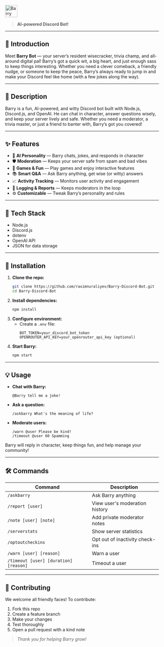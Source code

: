 <img src="https://images-wixmp-ed30a86b8c4ca887773594c2.wixmp.com/f/2b4c56c3-794f-424b-8bad-f3e456144423/dfv0fny-3094882f-83be-4ed8-95a8-cde46cb78881.gif" alt="Barry waving" width="40"/>

> **AI-powered Discord Bot!**

---

## 🌟 Introduction
Meet **Barry Bot** — your server’s resident wisecracker, trivia champ, and all-around digital pal! Barry’s got a quick wit, a big heart, and just enough sass to keep things interesting. Whether you need a clever comeback, a friendly nudge, or someone to keep the peace, Barry’s always ready to jump in and make your Discord feel like home (with a few jokes along the way).

---

## 📝 Description

Barry is a fun, AI-powered, and witty Discord bot built with Node.js, Discord.js, and OpenAI. He can chat in character, answer questions wisely, and keep your server lively and safe. Whether you need a moderator, a trivia master, or just a friend to banter with, Barry’s got you covered!

---

## ✨ Features

- 🤖 **AI Personality** — Barry chats, jokes, and responds in character
- 🛡️ **Moderation** — Keeps your server safe from spam and bad vibes
- 🎲 **Games & Fun** — Play games and enjoy interactive features
- 📚 **Smart Q&A** — Ask Barry anything, get wise (or witty) answers
- 📈 **Activity Tracking** — Monitors user activity and engagement
- 📝 **Logging & Reports** — Keeps moderators in the loop
- ⚙️ **Customizable** — Tweak Barry’s personality and rules

---

## 🧰 Tech Stack

- Node.js
- Discord.js
- dotenv
- OpenAI API
- JSON for data storage

---

## 🚀 Installation

1. **Clone the repo:**
   ```bash
   git clone https://github.com/raximnuraliyev/Barry-Discord-Bot.git
   cd Barry-Discord-Bot
   ```
2. **Install dependencies:**
   ```bash
   npm install
   ```
3. **Configure environment:**
   - Create a `.env` file:
     ```env
     BOT_TOKEN=your_discord_bot_token
     OPENROUTER_API_KEY=your_openrouter_api_key (optional)
     ```
4. **Start Barry:**
   ```bash
   npm start
   ```

---

## 💡 Usage

- **Chat with Barry:**
  ```
  @Barry tell me a joke!
  ```
- **Ask a question:**
  ```
  /askbarry What's the meaning of life?
  ```
- **Moderate users:**
  ```
  /warn @user Please be kind!
  /timeout @user 60 Spamming
  ```

Barry will reply in character, keep things fun, and help manage your community!

---

## 🛠️ Commands

| Command                                   | Description                    |
|--------------------------------------------|--------------------------------|
| `/askbarry`                               | Ask Barry anything             |
| `/report [user]`                          | View user's moderation history |
| `/note [user] [note]`                     | Add private moderator notes    |
| `/serverstats`                            | Show server statistics         |
| `/optoutcheckins`                         | Opt out of inactivity check-ins|
| `/warn [user] [reason]`                   | Warn a user                    |
| `/timeout [user] [duration] [reason]`     | Timeout a user                 |

---

## 🤝 Contributing

We welcome all friendly faces! To contribute:
1. Fork this repo
2. Create a feature branch
3. Make your changes
4. Test thoroughly
5. Open a pull request with a kind note

> _Thank you for helping Barry grow!_